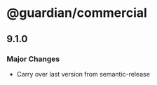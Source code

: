 # @guardian/commercial

## 9.1.0

### Major Changes

-   Carry over last version from semantic-release
